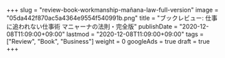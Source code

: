 +++
slug = "review-book-workmanship-mañana-law-full-version"
image = "05da442f870ac5a4364e9554f540991b.png"
title = "ブックレビュー: 仕事に追われない仕事術 マニャーナの法則・完全版"
publishDate = "2020-12-08T11:09:00+09:00"
lastmod = "2020-12-08T11:09:00+09:00"
tags = ["Review", "Book", "Business"]
weight = 0
googleAds = true
draft = true
+++